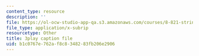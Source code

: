 ```yaml
---
content_type: resource
description: ''
file: https://ol-ocw-studio-app-qa.s3.amazonaws.com/courses/8-821-string-theory-and-holographic-duality-fall-2014/b1c0767e762af8c8348283fb206e2906_nW4vp_upvmE.srt
file_type: application/x-subrip
resourcetype: Other
title: 3play caption file
uid: b1c0767e-762a-f8c8-3482-83fb206e2906
---
```


